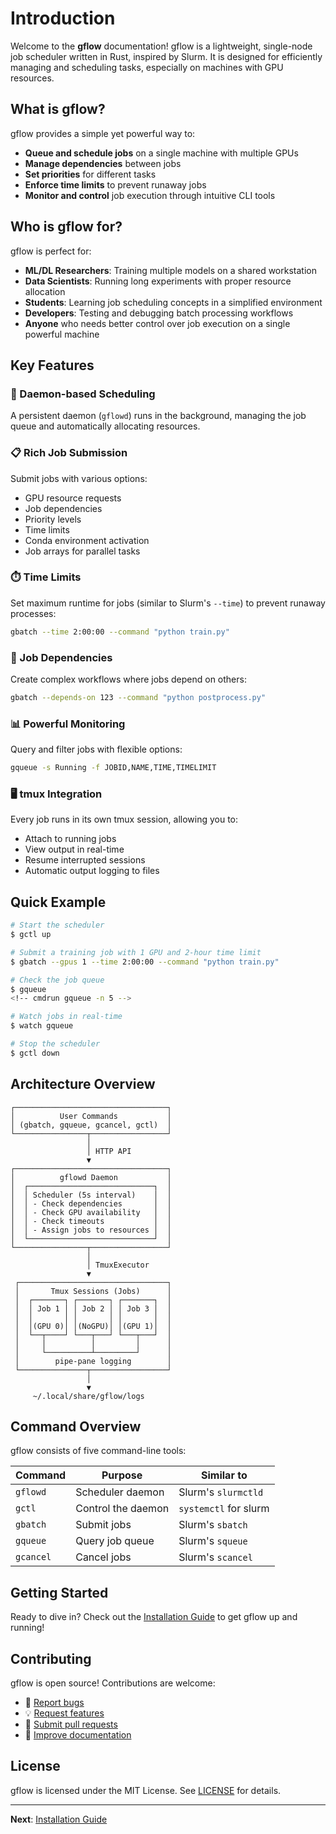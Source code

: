 # Introduction

Welcome to the **gflow** documentation! gflow is a lightweight, single-node job scheduler written in Rust, inspired by Slurm. It is designed for efficiently managing and scheduling tasks, especially on machines with GPU resources.

## What is gflow?

gflow provides a simple yet powerful way to:
- **Queue and schedule jobs** on a single machine with multiple GPUs
- **Manage dependencies** between jobs
- **Set priorities** for different tasks
- **Enforce time limits** to prevent runaway jobs
- **Monitor and control** job execution through intuitive CLI tools

## Who is gflow for?

gflow is perfect for:
- **ML/DL Researchers**: Training multiple models on a shared workstation
- **Data Scientists**: Running long experiments with proper resource allocation
- **Students**: Learning job scheduling concepts in a simplified environment
- **Developers**: Testing and debugging batch processing workflows
- **Anyone** who needs better control over job execution on a single powerful machine

## Key Features

### 🚀 Daemon-based Scheduling
A persistent daemon (`gflowd`) runs in the background, managing the job queue and automatically allocating resources.

### 📋 Rich Job Submission
Submit jobs with various options:
- GPU resource requests
- Job dependencies
- Priority levels
- Time limits
- Conda environment activation
- Job arrays for parallel tasks

### ⏱️ Time Limits
Set maximum runtime for jobs (similar to Slurm's `--time`) to prevent runaway processes:
```bash
gbatch --time 2:00:00 --command "python train.py"
```

### 🔗 Job Dependencies
Create complex workflows where jobs depend on others:
```bash
gbatch --depends-on 123 --command "python postprocess.py"
```

### 📊 Powerful Monitoring
Query and filter jobs with flexible options:
```bash
gqueue -s Running -f JOBID,NAME,TIME,TIMELIMIT
```

### 🖥️ tmux Integration
Every job runs in its own tmux session, allowing you to:
- Attach to running jobs
- View output in real-time
- Resume interrupted sessions
- Automatic output logging to files

## Quick Example

```bash
# Start the scheduler
$ gctl up

# Submit a training job with 1 GPU and 2-hour time limit
$ gbatch --gpus 1 --time 2:00:00 --command "python train.py"

# Check the job queue
$ gqueue
<!-- cmdrun gqueue -n 5 -->

# Watch jobs in real-time
$ watch gqueue

# Stop the scheduler
$ gctl down
```

## Architecture Overview

```
┌──────────────────────────────────┐
│          User Commands           │
│ (gbatch, gqueue, gcancel, gctl)  │
└────────────────┬─────────────────┘
                 │
                 │ HTTP API
                 ▼
┌──────────────────────────────────┐
│          gflowd Daemon           │
│  ┌────────────────────────────┐  │
│  │ Scheduler (5s interval)    │  │
│  │ - Check dependencies       │  │
│  │ - Check GPU availability   │  │
│  │ - Check timeouts           │  │
│  │ - Assign jobs to resources │  │
│  └────────────────────────────┘  │
└────────────────┬─────────────────┘
                 │
                 │ TmuxExecutor
                 ▼
 ┌─────────────────────────────────┐
 │       Tmux Sessions (Jobs)      │
 │  ┌───────┐ ┌───────┐ ┌───────┐  │
 │  │ Job 1 │ │ Job 2 │ │ Job 3 │  │
 │  │       │ │       │ │       │  │
 │  │(GPU 0)│ │(NoGPU)│ │(GPU 1)│  │
 │  └──┬────┘ └───┬───┘ └───┬───┘  │
 │     │          │         │      │
 │     └──────────┴─────────┘      │
 │        pipe-pane logging        │
 └───────────────┬─────────────────┘
                 │
                 ▼
     ~/.local/share/gflow/logs
```

## Command Overview

gflow consists of five command-line tools:

| Command | Purpose | Similar to |
|---------|---------|------------|
| `gflowd` | Scheduler daemon | Slurm's `slurmctld` |
| `gctl` | Control the daemon | `systemctl` for slurm |
| `gbatch` | Submit jobs | Slurm's `sbatch` |
| `gqueue` | Query job queue | Slurm's `squeue` |
| `gcancel` | Cancel jobs | Slurm's `scancel` |

## Getting Started

Ready to dive in? Check out the [Installation Guide](./getting-started/installation.md) to get gflow up and running!

## Contributing

gflow is open source! Contributions are welcome:
- 🐛 [Report bugs](https://github.com/AndPuQing/gflow/issues)
- 💡 [Request features](https://github.com/AndPuQing/gflow/issues)
- 🔧 [Submit pull requests](https://github.com/AndPuQing/gflow/pulls)
- 📖 [Improve documentation](https://github.com/AndPuQing/gflow/edit/main/docs/)

## License

gflow is licensed under the MIT License. See [LICENSE](https://github.com/AndPuQing/gflow/blob/main/LICENSE) for details.

---

**Next**: [Installation Guide](./getting-started/installation.md)

